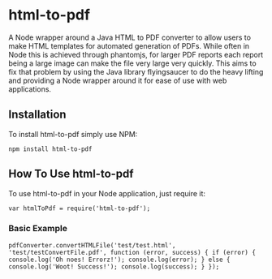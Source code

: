 html-to-pdf
===========

A Node wrapper around a Java HTML to PDF converter to allow users to make HTML templates for automated generation of PDFs. While often in Node this is achieved through phantomjs, for larger PDF reports each report being a large image can make the file very large very quickly. This aims to fix that problem by using the Java library flyingsaucer to do the heavy lifting and providing a Node wrapper around it for ease of use with web applications.

## Installation ##
To install html-to-pdf simply use NPM:

`npm install html-to-pdf`

## How To Use html-to-pdf ##
To use html-to-pdf in your Node application, just require it:

`var htmlToPdf = require('html-to-pdf');`

### Basic Example ###
`
pdfConverter.convertHTMLFile('test/test.html', 'test/testConvertFile.pdf', function (error, success) {
    if (error) {
        console.log('Oh noes! Errorz!');
        console.log(error);
    } else {
        console.log('Woot! Success!');
        console.log(success);
    }
});
`
